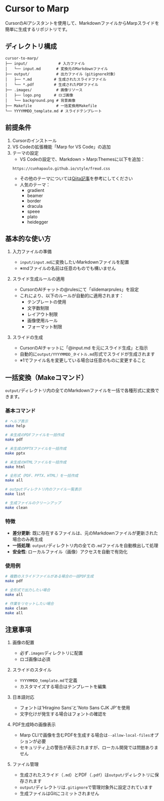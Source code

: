# Cursor to Marp

CursorのAIアシスタントを使用して、MarkdownファイルからMarpスライドを簡単に生成するリポジトリです。

## ディレクトリ構成

```
cursor-to-marp/
├── input/              # 入力ファイル
│   └── input.md       # 変換元のMarkdownファイル
├── output/            # 出力ファイル（gitignore対象）
│   ├── *.md          # 生成されたスライドファイル
│   └── *.pdf         # 生成されたPDFファイル
├── .images/           # 画像リソース
│   ├── logo.png      # ロゴ画像
│   └── background.png # 背景画像
├── Makefile           # 一括変換用Makefile
└── YYYYMMDD_template.md # スライドテンプレート
```

## 前提条件

1. Cursorのインストール
2. VS Codeの拡張機能「Marp for VS Code」の追加
3. テーマの設定
   - VS Codeの設定で、Markdown > Marp:Themesに以下を追加：
   ```
   https://cunhapaulo.github.io/style/freud.css
   ```
   - その他のテーマについては[Qiita記事](https://qiita.com/YoshikiIto/items/74b3d786266b1de3ed93)を参考にしてください
   - 人気のテーマ：
     - gradient
     - beamer
     - border
     - dracula
     - speee
     - plato
     - heidegger

## 基本的な使い方

1. 入力ファイルの準備
   - `input/input.md`に変換したいMarkdownファイルを配置
   - ※mdファイルの名前は任意のものでも構いません

2. スライド生成ルールの適用
   - CursorのAIチャットの@rulesにて「slidemarprules」を設定
   - これにより、以下のルールが自動的に適用されます：
     - テンプレートの使用
     - 文字数制限
     - レイアウト制限
     - 画像使用ルール
     - フォーマット制限   

3. スライドの生成
   - CursorのAIチャットに「@input.md を元にスライド生成」と指示
   - 自動的に`output/YYYYMMDD_タイトル.md`形式でスライドが生成されます
   - ※1でファイル名を変更している場合は任意のものに変更すること

## 一括変換（Makeコマンド）

`output/`ディレクトリ内の全てのMarkdownファイルを一括で各種形式に変換できます。

### 基本コマンド

```bash
# ヘルプ表示
make help

# 未生成のPDFファイルを一括作成
make pdf

# 未生成のPPTXファイルを一括作成
make pptx

# 未生成のHTMLファイルを一括作成
make html

# 全形式（PDF、PPTX、HTML）を一括作成
make all

# outputディレクトリ内のファイル一覧表示
make list

# 生成ファイルのクリーンアップ
make clean
```

### 特徴

- **差分更新**: 既に存在するファイルは、元のMarkdownファイルが更新された場合のみ再生成
- **一括処理**: `output/`ディレクトリ内の全ての`.md`ファイルを自動検出して処理
- **安全性**: ローカルファイル（画像）アクセスを自動で有効化

### 使用例

```bash
# 複数のスライドファイルがある場合の一括PDF生成
make pdf

# 全形式で出力したい場合
make all

# 作業をリセットしたい場合
make clean
make all
```


## 注意事項

1. 画像の配置
   - 必ず`.images`ディレクトリに配置
   - ロゴ画像は必須

2. スライドのスタイル
   - `YYYYMMDD_template.md`で定義
   - カスタマイズする場合はテンプレートを編集

3. 日本語対応
   - フォントは'Hiragino Sans'と'Noto Sans CJK JP'を使用
   - 文字化けが発生する場合はフォントの確認を

4. PDF生成時の画像表示
   - Marp CLIで画像を含むPDFを生成する場合は`--allow-local-files`オプションが必要
   - セキュリティ上の警告が表示されますが、ローカル開発では問題ありません

5. ファイル管理
   - 生成されたスライド（`.md`）とPDF（`.pdf`）は`output/`ディレクトリに保存されます
   - `output/`ディレクトリは`.gitignore`で管理対象外に設定されています
   - 生成ファイルはGitにコミットされません
